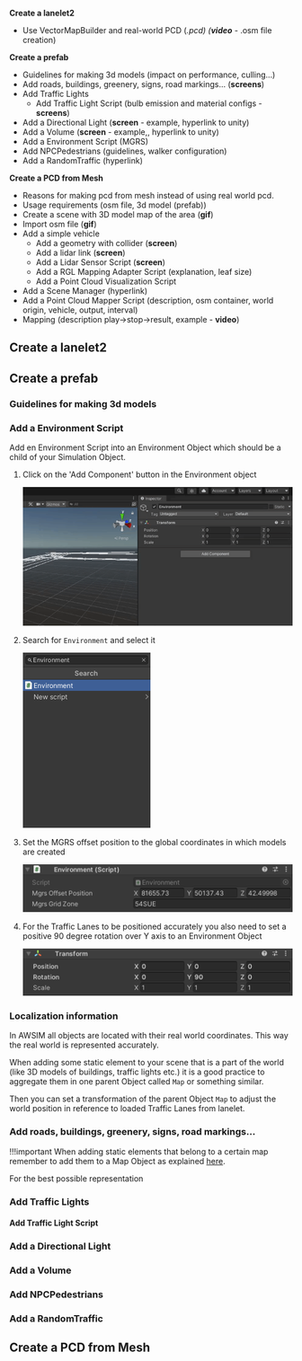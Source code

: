 <!-- TODO everything -->
**Create a lanelet2**

- Use VectorMapBuilder and real-world PCD (*.pcd) (**video** -* .osm file creation)

**Create a prefab**

- Guidelines for making 3d models (impact on performance, culling…)
- Add roads, buildings, greenery, signs, road markings… (**screens**)
- Add Traffic Lights
    - Add Traffic Light Script (bulb emission and material configs - **screens**)
- Add a Directional Light (**screen** - example, hyperlink to unity)
- Add a Volume (**screen** - example,, hyperlink to unity)
- Add a Environment Script (MGRS)
- Add NPCPedestrians (guidelines, walker configuration)
- Add a RandomTraffic (hyperlink)

**Create a PCD from Mesh**

- Reasons for making pcd from mesh instead of using real world pcd.
- Usage requirements (osm file, 3d model (prefab))
- Create a scene with 3D model map of the area (**gif**)
- Import osm file (**gif**)
- Add a simple vehicle
    - Add a geometry with collider (**screen**)
    - Add a lidar link (**screen**)
    - Add a Lidar Sensor Script (**screen**)
    - Add a RGL Mapping Adapter Script (explanation, leaf size)
    - Add a Point Cloud Visualization Script
- Add a Scene Manager (hyperlink)
- Add a Point Cloud Mapper Script (description, osm container, world origin, vehicle, output, interval)
- Mapping (description play->stop->result, example - **video**)

## Create a lanelet2

## Create a prefab

### Guidelines for making 3d models

### Add a Environment Script
Add en Environment Script into an Environment Object which should be a child of your Simulation Object.

1. Click on the 'Add Component' button in the Environment object

    ![Add environment script gif](add_environment_script.gif)

1. Search for `Environment` and select it

    ![Search for environment script](search_environment_script.png)

1. Set the MGRS offset position to the global coordinates in which models are created

    ![environment mgrs](environment_mgrs.png)

1. For the Traffic Lanes to be positioned accurately you also need to set a positive 90 degree rotation over Y axis to an Environment Object

    ![environment transformation](environment_transformation.png)

### Localization information
In AWSIM all objects are located with their real world coordinates.
This way the real world is represented accurately.

When adding some static element to your scene that is a part of the world (like 3D models of buildings, traffic lights etc.) it is a good practice to aggregate them in one parent Object called `Map` or something similar.

Then you can set a transformation of the parent Object `Map` to adjust the world position in reference to loaded Traffic Lanes from lanelet.

### Add roads, buildings, greenery, signs, road markings…
!!!important
    When adding static elements that belong to a certain map remember to add them to a Map Object as explained [here](#localization-information).

For the best possible representation 

### Add Traffic Lights

#### Add Traffic Light Script

### Add a Directional Light

### Add a Volume

### Add NPCPedestrians

### Add a RandomTraffic

## Create a PCD from Mesh
